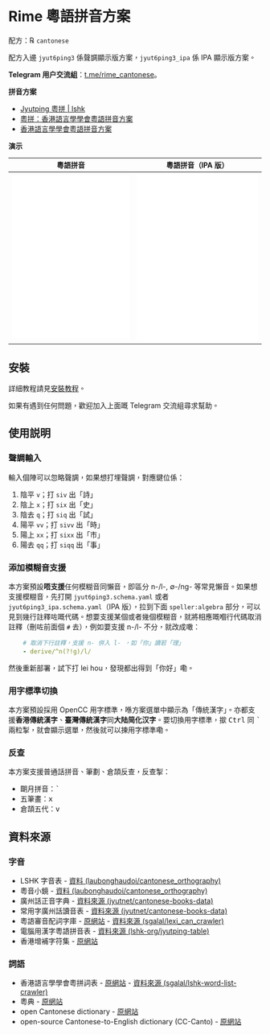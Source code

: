 <div lang="yue-HK">

# Rime 粵語拼音方案

配方：℞ `cantonese`

配方入邊 `jyut6ping3` 係聲調顯示版方案，`jyut6ping3_ipa` 係 IPA 顯示版方案。

**Telegram 用户交流組**：[t.me/rime_cantonese](https://t.me/rime_cantonese)。

**拼音方案**

- [Jyutping 粵拼 | lshk](https://www.lshk.org/jyutping)
- [粵拼：香港語言學學會粵語拼音方案](https://www.jyutping.org/jyutping/)
- [香港語言學學會粵語拼音方案](https://zh.wikipedia.org/wiki/香港語言學學會粵語拼音方案)

**演示**

| 粵語拼音                   | 粵語拼音（IPA 版）        |
| -------------------------- | ------------------------- |
| ![示例 1](./demo/tone.gif) | ![示例 2](./demo/ipa.gif) |

## 安裝

詳細教程請見[安裝教程](https://github.com/rime/rime-cantonese/releases)。

如果有遇到任何問題，歡迎加入上面嘅 Telegram 交流組尋求幫助。

## 使用説明

### 聲調輸入

輸入個陣可以忽略聲調，如果想打埋聲調，對應鍵位係：

1. 陰平 `v`；打 `siv` 出「詩」
2. 陰上 `x`；打 `six` 出「史」
3. 陰去 `q`；打 `siq` 出「試」
4. 陽平 `vv`；打 `sivv` 出「時」
5. 陽上 `xx`；打 `sixx` 出「市」
6. 陽去 `qq`；打 `siqq` 出「事」

### 添加模糊音支援

本方案預設**唔支援**任何模糊音同懶音，即區分 n-/l-, &empty;-/ng- 等常見懶音。如果想支援模糊音，先打開 `jyut6ping3.schema.yaml` 或者 `jyut6ping3_ipa.schema.yaml`（IPA 版），拉到下面 `speller:algebra` 部分，可以見到幾行註釋咗嘅代碼。想要支援某個或者幾個模糊音，就將相應嘅嗰行代碼取消註釋（刪咗前面個 `#` 去），例如要支援 n-/l- 不分，就改成噉：

```yaml
    # 取消下行註釋，支援 n- 併入 l- ，如「你」讀若「理」
    - derive/^n(?!g)/l/
```

然後重新部署，試下打 lei hou，發現都出得到「你好」嘞。

### 用字標準切換

本方案預設採用 OpenCC 用字標準，喺方案選單中顯示為「傳統漢字」。亦都支援**香港傳統漢字**、**臺灣傳統漢字**同**大陆简化汉字**。要切換用字標準，撳 <kbd>Ctrl</kbd> 同 <kbd>`</kbd> 兩粒掣，就會顯示選單，然後就可以揀用字標準嘞。

### 反查

本方案支援普通話拼音、筆劃、倉頡反查，反查掣：

- 朙月拼音：<kbd>`</kbd>
- 五筆畫：<kbd>x</kbd>
- 倉頡五代：<kbd>v</kbd>

## 資料來源

### 字音

- LSHK 字音表 - [資料 (laubonghaudoi/cantonese_orthography)](https://github.com/laubonghaudoi/cantonese_orthography/blob/master/LSHK%20Jyutping%20-%20Char%20-%20JP.csv)
- 粵音小鏡 - [資料 (laubonghaudoi/cantonese_orthography)](https://github.com/laubonghaudoi/cantonese_orthography/blob/master/%E7%B2%B5%E9%9F%B3%E5%B0%8F%E9%8F%A1(20160723).xls)
- 廣州話正音字典 - [資料來源 (jyutnet/cantonese-books-data)](https://github.com/jyutnet/cantonese-books-data/tree/master/2004_%E5%BB%A3%E5%B7%9E%E8%A9%B1%E6%AD%A3%E9%9F%B3%E5%AD%97%E5%85%B8)
- 常用字廣州話讀音表 - [資料來源 (jyutnet/cantonese-books-data)](https://github.com/jyutnet/cantonese-books-data/tree/master/1992_%E5%B8%B8%E7%94%A8%E5%AD%97%E5%BB%A3%E5%B7%9E%E8%A9%B1%E8%AE%80%E9%9F%B3%E8%A1%A8)
- 粵語審音配詞字庫 - [原網站](https://humanum.arts.cuhk.edu.hk/Lexis/lexi-can/) - [資料來源 (sgalal/lexi_can_crawler)](https://github.com/sgalal/lexi_can_crawler)
- 電腦用漢字粵語拼音表 - [資料來源 (lshk-org/jyutping-table)](https://github.com/lshk-org/jyutping-table)
- 香港增補字符集 - [原網站](https://www.ogcio.gov.hk/tc/our_work/business/tech_promotion/ccli/hkscs/)

### 詞語

- 香港語言學學會粵拼詞表 - [原網站](https://corpus.eduhk.hk/JPwordlist/) - [資料來源 (sgalal/lshk-word-list-crawler)](https://github.com/sgalal/lshk-word-list-crawler)
- 粵典 - [原網站](https://words.hk/)
- open Cantonese dictionary - [原網站](http://kaifangcidian.com/han/yue)
- open-source Cantonese-to-English dictionary (CC-Canto) - [原網站](http://www.cccanto.org/)

</div>

